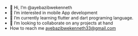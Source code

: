 - 👋 Hi, I’m @ayebazibwekenneth  
- 👀 I’m interested in mobile App development 
- 🌱 I’m currently learning flutter and dart programing language.
- 💞️ I’m looking to collaborate on any projects at hand
- How to reach me ayebazibwekenneth33@gmail.com

<!---
ayebazibwekenneth/ayebazibwekenneth is a ✨ special ✨ repository because its `README.md` (this file) appears on your GitHub profile.
You can click the Preview link to take a look at your changes.
--->
